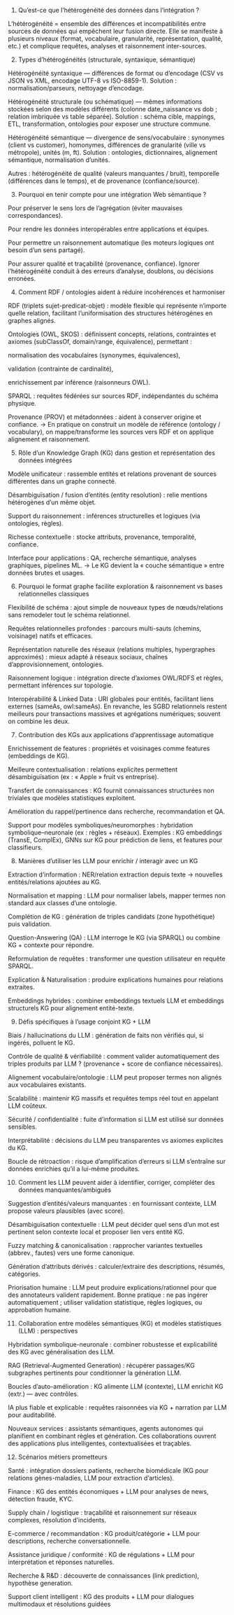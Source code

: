 1) Qu’est-ce que l’hétérogénéité des données dans l’intégration ?

L’hétérogénéité = ensemble des différences et incompatibilités entre sources de données qui empêchent leur fusion directe.
Elle se manifeste à plusieurs niveaux (format, vocabulaire, granularité, représentation, qualité, etc.) et complique requêtes,
analyses et raisonnement inter-sources.

2) Types d’hétérogénéités (structurale, syntaxique, sémantique)

Hétérogénéité syntaxique
— différences de format ou d’encodage (CSV vs JSON vs XML, encodage UTF-8 vs ISO-8859-1).
Solution : normalisation/parseurs, nettoyage d’encodage.

Hétérogénéité structurale (ou schématique)
— mêmes informations stockées selon des modèles différents (colonne date_naissance vs dob ; relation imbriquée vs table séparée).
Solution : schéma cible, mappings, ETL, transformation, ontologies pour exposer une structure commune.

Hétérogénéité sémantique
— divergence de sens/vocabulaire : synonymes (client vs customer), homonymes, différences de granularité (ville vs métropole), unités (m, ft).
Solution : ontologies, dictionnaires, alignement sémantique, normalisation d’unités.

Autres : hétérogénéité de qualité (valeurs manquantes / bruit), temporelle (différences dans le temps), et de provenance (confiance/source).

3) Pourquoi en tenir compte pour une intégration Web sémantique ?

Pour préserver le sens lors de l’agrégation (éviter mauvaises correspondances).

Pour rendre les données interopérables entre applications et équipes.

Pour permettre un raisonnement automatique (les moteurs logiques ont besoin d’un sens partagé).

Pour assurer qualité et traçabilité (provenance, confiance).
Ignorer l’hétérogénéité conduit à des erreurs d’analyse, doublons, ou décisions erronées.

4) Comment RDF / ontologies aident à réduire incohérences et harmoniser

RDF (triplets sujet-predicat-objet) : modèle flexible qui représente n’importe quelle relation, facilitant l’uniformisation des structures hétérogènes en graphes alignés.

Ontologies (OWL, SKOS) : définissent concepts, relations, contraintes et axiomes (subClassOf, domain/range, équivalence), permettant :

normalisation des vocabulaires (synonymes, équivalences),

validation (contrainte de cardinalité),

enrichissement par inférence (raisonneurs OWL).

SPARQL : requêtes fédérées sur sources RDF, indépendantes du schéma physique.

Provenance (PROV) et métadonnées : aident à conserver origine et confiance.
→ En pratique on construit un modèle de référence (ontology / vocabulary), on mappe/transforme les sources vers RDF et on applique alignement et raisonnement.

5) Rôle d’un Knowledge Graph (KG) dans gestion et représentation des données intégrées

Modèle unificateur : rassemble entités et relations provenant de sources différentes dans un graphe connecté.

Désambiguïsation / fusion d’entités (entity resolution) : relie mentions hétérogènes d’un même objet.

Support du raisonnement : inférences structurelles et logiques (via ontologies, règles).

Richesse contextuelle : stocke attributs, provenance, temporalité, confiance.

Interface pour applications : QA, recherche sémantique, analyses graphiques, pipelines ML.
→ Le KG devient la « couche sémantique » entre données brutes et usages.

6) Pourquoi le format graphe facilite exploration & raisonnement vs bases relationnelles classiques

Flexibilité de schéma : ajout simple de nouveaux types de nœuds/relations sans remodeler tout le schéma relationnel.

Requêtes relationnelles profondes : parcours multi-sauts (chemins, voisinage) natifs et efficaces.

Représentation naturelle des réseaux (relations multiples, hypergraphes approximés) : mieux adapté à réseaux sociaux, chaînes d’approvisionnement, ontologies.

Raisonnement logique : intégration directe d’axiomes OWL/RDFS et règles, permettant inférences sur topologie.

Interopérabilité & Linked Data : URI globales pour entités, facilitant liens externes (sameAs, owl:sameAs).
En revanche, les SGBD relationnels restent meilleurs pour transactions massives et agrégations numériques; souvent on combine les deux.

7) Contribution des KGs aux applications d’apprentissage automatique

Enrichissement de features : propriétés et voisinages comme features (embeddings de KG).

Meilleure contextualisation : relations explicites permettent désambiguïsation (ex : « Apple » fruit vs entreprise).

Transfert de connaissances : KG fournit connaissances structurées non triviales que modèles statistiques exploitent.

Amélioration du rappel/pertinence dans recherche, recommandation et QA.

Support pour modèles symboliques/neuromorphes : hybridation symbolique–neuronale (ex : règles + réseaux).
Exemples : KG embeddings (TransE, ComplEx), GNNs sur KG pour prédiction de liens, et features pour classifieurs.

8) Manières d’utiliser les LLM pour enrichir / interagir avec un KG

Extraction d’information : NER/relation extraction depuis texte -> nouvelles entités/relations ajoutées au KG.

Normalisation et mapping : LLM pour normaliser labels, mapper termes non standard aux classes d’une ontologie.

Complétion de KG : génération de triples candidats (zone hypothétique) puis validation.

Question-Answering (QA) : LLM interroge le KG (via SPARQL) ou combine KG + contexte pour répondre.

Reformulation de requêtes : transformer une question utilisateur en requête SPARQL.

Explication & Naturalisation : produire explications humaines pour relations extraites.

Embeddings hybrides : combiner embeddings textuels LLM et embeddings structurels KG pour alignement entité-texte.

9) Défis spécifiques à l’usage conjoint KG + LLM

Biais / hallucinations du LLM : génération de faits non vérifiés qui, si ingérés, polluent le KG.

Contrôle de qualité & vérifiabilité : comment valider automatiquement des triples produits par LLM ? (provenance + score de confiance nécessaires).

Alignement vocabulaire/ontologie : LLM peut proposer termes non alignés aux vocabulaires existants.

Scalabilité : maintenir KG massifs et requêtes temps réel tout en appelant LLM coûteux.

Sécurité / confidentialité : fuite d’information si LLM est utilisé sur données sensibles.

Interprétabilité : décisions du LLM peu transparentes vs axiomes explicites du KG.

Boucle de rétroaction : risque d’amplification d’erreurs si LLM s’entraîne sur données enrichies qu’il a lui-même produites.

10) Comment les LLM peuvent aider à identifier, corriger, compléter des données manquantes/ambiguës

Suggestion d’entités/valeurs manquantes : en fournissant contexte, LLM propose valeurs plausibles (avec score).

Désambiguïsation contextuelle : LLM peut décider quel sens d’un mot est pertinent selon contexte local et proposer lien vers entité KG.

Fuzzy matching & canonicalisation : rapprocher variantes textuelles (abbrev., fautes) vers une forme canonique.

Génération d’attributs dérivés : calculer/extraire des descriptions, résumés, catégories.

Priorisation humaine : LLM peut produire explications/rationnel pour que des annotateurs valident rapidement.
Bonne pratique : ne pas ingérer automatiquement ; utiliser validation statistique, règles logiques, ou approbation humaine.

11) Collaboration entre modèles sémantiques (KG) et modèles statistiques (LLM) : perspectives

Hybridation symbolique-neuronale : combiner robustesse et explicabilité des KG avec généralisation des LLM.

RAG (Retrieval-Augmented Generation) : récupérer passages/KG subgraphes pertinents pour conditionner la génération LLM.

Boucles d’auto-amélioration : KG alimente LLM (contexte), LLM enrichit KG (extr.) — avec contrôles.

IA plus fiable et explicable : requêtes raisonnées via KG + narration par LLM pour auditabilité.

Nouveaux services : assistants sémantiques, agents autonomes qui planifient en combinant règles et génération.
Ces collaborations ouvrent des applications plus intelligentes, contextualisées et traçables.

12) Scénarios métiers prometteurs

Santé : intégration dossiers patients, recherche biomédicale (KG pour relations gènes-maladies, LLM pour extraction d’articles).

Finance : KG des entités économiques + LLM pour analyses de news, détection fraude, KYC.

Supply chain / logistique : traçabilité et raisonnement sur réseaux complexes, résolution d’incidents.

E-commerce / recommandation : KG produit/catégorie + LLM pour descriptions, recherche conversationnelle.

Assistance juridique / conformité : KG de régulations + LLM pour interprétation et réponses naturelles.

Recherche & R&D : découverte de connaissances (link prediction), hypothèse generation.

Support client intelligent : KG des produits + LLM pour dialogues multimodaux et résolutions guidées
